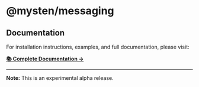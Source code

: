 # @mysten/messaging

## Documentation

For installation instructions, examples, and full documentation, please visit:

**[📚 Complete Documentation →](https://github.com/MystenLabs/sui-stack-messaging-sdk#readme)**

---

**Note:** This is an experimental alpha release.